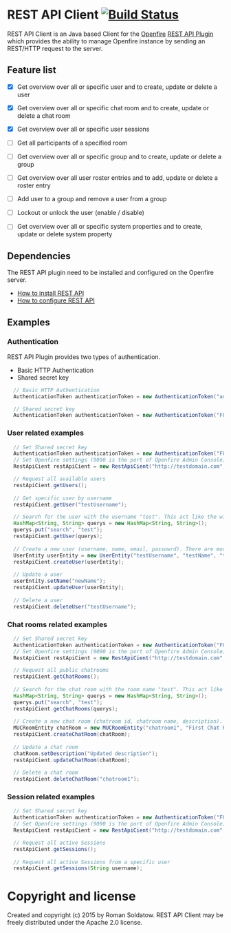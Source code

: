 # REST API Client [![Build Status](https://travis-ci.org/Redor/REST-API-Client.svg?branch=master)](https://travis-ci.org/Redor/REST-API-Client)
REST API Client is an Java based Client for the [Openfire][1] [REST API Plugin][2] which provides the ability to manage Openfire instance by sending an REST/HTTP request to the server.

## Feature list
* [X] Get overview over all or specific user and to create, update or delete a user
* [X] Get overview over all or specific chat room and to create, update or delete a chat room
* [X] Get overview over all or specific user sessions
* [ ] Get all participants of a specified room
* [ ] Get overview over all or specific group and to create, update or delete a group
* [ ] Get overview over all user roster entries and to add, update or delete a roster entry
* [ ] Add user to a group and remove a user from a group
* [ ] Lockout or unlock the user (enable / disable)
* [ ] Get overview over all or specific system properties and to create, update or delete system property


## Dependencies
The REST API plugin need to be installed and configured on the Openfire server.

* [How to install REST API][3]
* [How to configure REST API][4]

## Examples

### Authentication
REST API Plugin provides two types of authentication.
* Basic HTTP Authentication
* Shared secret key

```java
  // Basic HTTP Authentication
  AuthenticationToken authenticationToken = new AuthenticationToken("admin", "testPassword");

  // Shared secret key
  AuthenticationToken authenticationToken = new AuthenticationToken("FQaCIpmRNBq4CfF8");
```

### User related examples
```java
  // Set Shared secret key
  AuthenticationToken authenticationToken = new AuthenticationToken("FQaCIpmRNBq4CfF8");
  // Set Openfire settings (9090 is the port of Openfire Admin Console)
  RestApiCient restApiCient = new RestApiCient("http://testdomain.com", 9090, authenticationToken);

  // Request all available users
  restApiCient.getUsers();
  
  // Get specific user by username
  restApiCient.getUser("testUsername");

  // Search for the user with the username "test". This act like the wildcard search %String%
  HashMap<String, String> querys = new HashMap<String, String>();
  querys.put("search", "test");
  restApiCient.getUser(querys);
  
  // Create a new user (username, name, email, passowrd). There are more user settings available.
  UserEntity userEntity = new UserEntity("testUsername", "testName", "test@email.com", "p4ssw0rd");
  restApiCient.createUser(userEntity);
  
  // Update a user
  userEntity.setName("newName");
  restApiCient.updateUser(userEntity);
  
  // Delete a user
  restApiCient.deleteUser("testUsername");
```

### Chat rooms related examples
```java
  // Set Shared secret key
  AuthenticationToken authenticationToken = new AuthenticationToken("FQaCIpmRNBq4CfF8");
  // Set Openfire settings (9090 is the port of Openfire Admin Console)
  RestApiCient restApiCient = new RestApiCient("http://testdomain.com", 9090, authenticationToken);

  // Request all public chatrooms
  restApiCient.getChatRooms();
  
  // Search for the chat room with the room name "test". This act like the wildcard search %String%
  HashMap<String, String> querys = new HashMap<String, String>();
  querys.put("search", "test");
  restApiCient.getChatRooms(querys);
  
  // Create a new chat room (chatroom id, chatroom name, description). There are more chatroom settings available. 
  MUCRoomEntity chatRoom = new MUCRoomEntity("chatroom1", "First Chat Room", "Some description");
  restApiCient.createChatRoom(chatRoom);
  
  // Update a chat room
  chatRoom.setDescription("Updated description");
  restApiCient.updateChatRoom(chatRoom);
  
  // Delete a chat room
  restApiCient.deleteChatRoom("chatroom1");
```

### Session related examples
```java
  // Set Shared secret key
  AuthenticationToken authenticationToken = new AuthenticationToken("FQaCIpmRNBq4CfF8");
  // Set Openfire settings (9090 is the port of Openfire Admin Console)
  RestApiCient restApiCient = new RestApiCient("http://testdomain.com", 9090, authenticationToken);

  // Request all active Sessions
  restApiCient.getSessions();
  
  // Request all active Sessions from a specific user
  restApiCient.getSessions(String username);
```

# Copyright and license
Created and copyright (c) 2015 by Roman Soldatow.
REST API Client may be freely distributed under the Apache 2.0 license.

[1]: https://igniterealtime.org/projects/openfire/index.jsp
[2]: https://www.igniterealtime.org/projects/openfire/plugins/restapi/readme.html
[3]: https://www.igniterealtime.org/projects/openfire/plugins/restapi/readme.html#installation
[4]: https://www.igniterealtime.org/projects/openfire/plugins/restapi/readme.html#authentication
